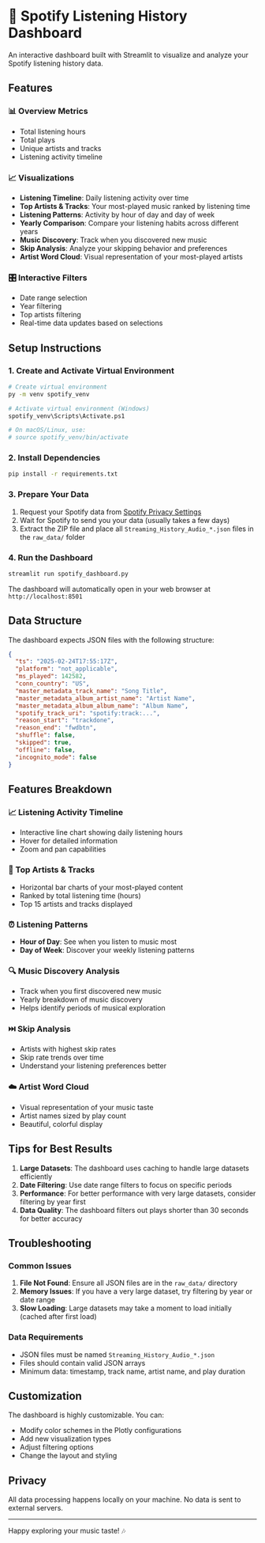 # 🎵 Spotify Listening History Dashboard

An interactive dashboard built with Streamlit to visualize and analyze your Spotify listening history data.

## Features

### 📊 Overview Metrics
- Total listening hours
- Total plays
- Unique artists and tracks
- Listening activity timeline

### 📈 Visualizations
- **Listening Timeline**: Daily listening activity over time
- **Top Artists & Tracks**: Your most-played music ranked by listening time
- **Listening Patterns**: Activity by hour of day and day of week
- **Yearly Comparison**: Compare your listening habits across different years
- **Music Discovery**: Track when you discovered new music
- **Skip Analysis**: Analyze your skipping behavior and preferences
- **Artist Word Cloud**: Visual representation of your most-played artists

### 🎛️ Interactive Filters
- Date range selection
- Year filtering
- Top artists filtering
- Real-time data updates based on selections

## Setup Instructions

### 1. Create and Activate Virtual Environment
```bash
# Create virtual environment
py -m venv spotify_venv

# Activate virtual environment (Windows)
spotify_venv\Scripts\Activate.ps1

# On macOS/Linux, use:
# source spotify_venv/bin/activate
```

### 2. Install Dependencies
```bash
pip install -r requirements.txt
```

### 3. Prepare Your Data
1. Request your Spotify data from [Spotify Privacy Settings](https://www.spotify.com/account/privacy/)
2. Wait for Spotify to send you your data (usually takes a few days)
3. Extract the ZIP file and place all `Streaming_History_Audio_*.json` files in the `raw_data/` folder

### 4. Run the Dashboard
```bash
streamlit run spotify_dashboard.py
```

The dashboard will automatically open in your web browser at `http://localhost:8501`

## Data Structure

The dashboard expects JSON files with the following structure:
```json
{
  "ts": "2025-02-24T17:55:17Z",
  "platform": "not_applicable",
  "ms_played": 142582,
  "conn_country": "US",
  "master_metadata_track_name": "Song Title",
  "master_metadata_album_artist_name": "Artist Name",
  "master_metadata_album_album_name": "Album Name",
  "spotify_track_uri": "spotify:track:...",
  "reason_start": "trackdone",
  "reason_end": "fwdbtn",
  "shuffle": false,
  "skipped": true,
  "offline": false,
  "incognito_mode": false
}
```

## Features Breakdown

### 📈 Listening Activity Timeline
- Interactive line chart showing daily listening hours
- Hover for detailed information
- Zoom and pan capabilities

### 🎤 Top Artists & Tracks
- Horizontal bar charts of your most-played content
- Ranked by total listening time (hours)
- Top 15 artists and tracks displayed

### ⏰ Listening Patterns
- **Hour of Day**: See when you listen to music most
- **Day of Week**: Discover your weekly listening patterns

### 🔍 Music Discovery Analysis
- Track when you first discovered new music
- Yearly breakdown of music discovery
- Helps identify periods of musical exploration

### ⏭️ Skip Analysis
- Artists with highest skip rates
- Skip rate trends over time
- Understand your listening preferences better

### ☁️ Artist Word Cloud
- Visual representation of your music taste
- Artist names sized by play count
- Beautiful, colorful display

## Tips for Best Results

1. **Large Datasets**: The dashboard uses caching to handle large datasets efficiently
2. **Date Filtering**: Use date range filters to focus on specific periods
3. **Performance**: For better performance with very large datasets, consider filtering by year first
4. **Data Quality**: The dashboard filters out plays shorter than 30 seconds for better accuracy

## Troubleshooting

### Common Issues
1. **File Not Found**: Ensure all JSON files are in the `raw_data/` directory
2. **Memory Issues**: If you have a very large dataset, try filtering by year or date range
3. **Slow Loading**: Large datasets may take a moment to load initially (cached after first load)

### Data Requirements
- JSON files must be named `Streaming_History_Audio_*.json`
- Files should contain valid JSON arrays
- Minimum data: timestamp, track name, artist name, and play duration

## Customization

The dashboard is highly customizable. You can:
- Modify color schemes in the Plotly configurations
- Add new visualization types
- Adjust filtering options
- Change the layout and styling

## Privacy

All data processing happens locally on your machine. No data is sent to external servers.

---

Happy exploring your music taste! 🎶 
